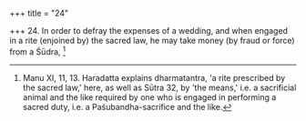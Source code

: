 +++
title = "24"

+++
24. In order to defray the expenses of a wedding, and when engaged in a rite (enjoined by) the sacred law, he may take money (by fraud or force) from a Śūdra, [^18] 


[^18]:  Manu XI, 11, 13. Haradatta explains dharmatantra, 'a rite prescribed by the sacred law,' here, as well as Sūtra 32, by 'the means,' i.e. a sacrificial animal and the like required by one who is engaged in performing a sacred duty, i.e. a Paśubandha-sacrifice and the like.
